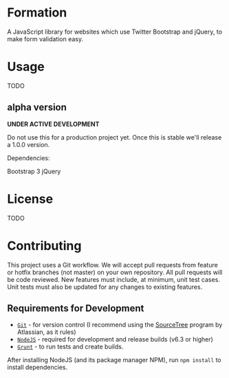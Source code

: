 Formation
=========

A JavaScript library for websites which use Twitter Bootstrap and jQuery, to make form validation easy.

Usage
=====

TODO

alpha version
-------------

**UNDER ACTIVE DEVELOPMENT**

Do not use this for a production project yet. Once this is stable we'll release a 1.0.0 version.

Dependencies:

Bootstrap 3
jQuery

License
=======

TODO

Contributing
============

This project uses a Git workflow. We will accept pull requests from feature or hotfix branches (not master) on your
own repository. All pull requests will be code reviewed. New features must include, at minimum, unit test cases. Unit
tests must also be updated for any changes to existing features.

Requirements for Development
----------------------------

- [`Git`](http://git-scm.com/) - for version control (I recommend using the [SourceTree](https://www.atlassian.com/software/sourcetree/overview) program by Atlassian, as it rules)
- [`NodeJS`](https://nodejs.org) - required for development and release builds (v6.3 or higher)
- [`Grunt`](http://gruntjs.com) - to run tests and create builds.

After installing NodeJS (and its package manager NPM), run `npm install` to install dependencies.
